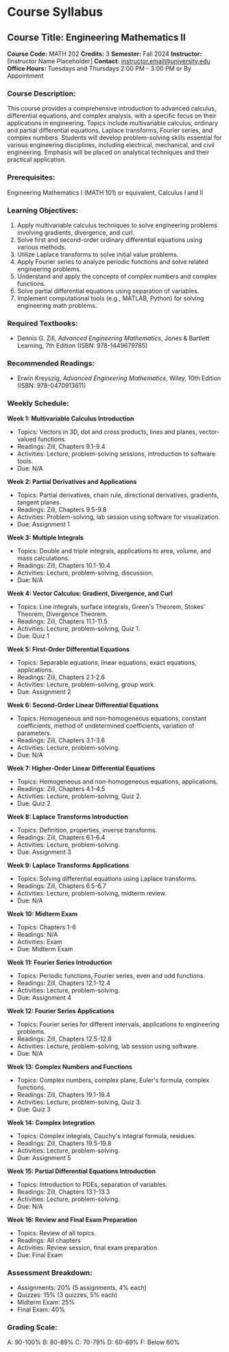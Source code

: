 # Course Syllabus
## Course Title: Engineering Mathematics II
**Course Code:** MATH 202
**Credits:** 3
**Semester:** Fall 2024
**Instructor:** [Instructor Name Placeholder]
**Contact:** instructor.email@university.edu
**Office Hours:** Tuesdays and Thursdays 2:00 PM - 3:00 PM or By Appointment

### Course Description:
This course provides a comprehensive introduction to advanced calculus, differential equations, and complex analysis, with a specific focus on their applications in engineering. Topics include multivariable calculus, ordinary and partial differential equations, Laplace transforms, Fourier series, and complex numbers. Students will develop problem-solving skills essential for various engineering disciplines, including electrical, mechanical, and civil engineering. Emphasis will be placed on analytical techniques and their practical application.

### Prerequisites:
Engineering Mathematics I (MATH 101) or equivalent, Calculus I and II

### Learning Objectives:
1.  Apply multivariable calculus techniques to solve engineering problems involving gradients, divergence, and curl.
2.  Solve first and second-order ordinary differential equations using various methods.
3.  Utilize Laplace transforms to solve initial value problems.
4.  Apply Fourier series to analyze periodic functions and solve related engineering problems.
5.  Understand and apply the concepts of complex numbers and complex functions.
6.  Solve partial differential equations using separation of variables.
7.  Implement computational tools (e.g., MATLAB, Python) for solving engineering math problems.

### Required Textbooks:
- Dennis G. Zill, *Advanced Engineering Mathematics*, Jones & Bartlett Learning, 7th Edition (ISBN: 978-1449679785)

### Recommended Readings:
- Erwin Kreyszig, *Advanced Engineering Mathematics*, Wiley, 10th Edition (ISBN: 978-0470913611)

### Weekly Schedule:
**Week 1: Multivariable Calculus Introduction**
- Topics: Vectors in 3D, dot and cross products, lines and planes, vector-valued functions.
- Readings: Zill, Chapters 9.1-9.4
- Activities: Lecture, problem-solving sessions, introduction to software tools.
- Due: N/A

**Week 2: Partial Derivatives and Applications**
- Topics: Partial derivatives, chain rule, directional derivatives, gradients, tangent planes.
- Readings: Zill, Chapters 9.5-9.8
- Activities: Problem-solving, lab session using software for visualization.
- Due: Assignment 1

**Week 3: Multiple Integrals**
- Topics: Double and triple integrals, applications to area, volume, and mass calculations.
- Readings: Zill, Chapters 10.1-10.4
- Activities: Lecture, problem-solving, discussion.
- Due: N/A

**Week 4: Vector Calculus: Gradient, Divergence, and Curl**
- Topics: Line integrals, surface integrals, Green's Theorem, Stokes' Theorem, Divergence Theorem.
- Readings: Zill, Chapters 11.1-11.5
- Activities: Lecture, problem-solving, Quiz 1.
- Due: Quiz 1

**Week 5: First-Order Differential Equations**
- Topics: Separable equations, linear equations, exact equations, applications.
- Readings: Zill, Chapters 2.1-2.6
- Activities: Lecture, problem-solving, group work.
- Due: Assignment 2

**Week 6: Second-Order Linear Differential Equations**
- Topics: Homogeneous and non-homogeneous equations, constant coefficients, method of undetermined coefficients, variation of parameters.
- Readings: Zill, Chapters 3.1-3.6
- Activities: Lecture, problem-solving.
- Due: N/A

**Week 7: Higher-Order Linear Differential Equations**
- Topics: Homogeneous and non-homogeneous equations, applications.
- Readings: Zill, Chapters 4.1-4.5
- Activities: Lecture, problem-solving, Quiz 2.
- Due: Quiz 2

**Week 8: Laplace Transforms Introduction**
- Topics: Definition, properties, inverse transforms.
- Readings: Zill, Chapters 6.1-6.4
- Activities: Lecture, problem-solving.
- Due: Assignment 3

**Week 9: Laplace Transforms Applications**
- Topics: Solving differential equations using Laplace transforms.
- Readings: Zill, Chapters 6.5-6.7
- Activities: Lecture, problem-solving, midterm review.
- Due: N/A

**Week 10: Midterm Exam**
- Topics: Chapters 1-6
- Readings: N/A
- Activities: Exam
- Due: Midterm Exam

**Week 11: Fourier Series Introduction**
- Topics: Periodic functions, Fourier series, even and odd functions.
- Readings: Zill, Chapters 12.1-12.4
- Activities: Lecture, problem-solving.
- Due: Assignment 4

**Week 12: Fourier Series Applications**
- Topics: Fourier series for different intervals, applications to engineering problems.
- Readings: Zill, Chapters 12.5-12.8
- Activities: Lecture, problem-solving, lab session using software.
- Due: N/A

**Week 13: Complex Numbers and Functions**
- Topics: Complex numbers, complex plane, Euler's formula, complex functions.
- Readings: Zill, Chapters 19.1-19.4
- Activities: Lecture, problem-solving, Quiz 3.
- Due: Quiz 3

**Week 14: Complex Integration**
- Topics: Complex integrals, Cauchy's integral formula, residues.
- Readings: Zill, Chapters 19.5-19.8
- Activities: Lecture, problem-solving.
- Due: Assignment 5

**Week 15: Partial Differential Equations Introduction**
- Topics: Introduction to PDEs, separation of variables.
- Readings: Zill, Chapters 13.1-13.3
- Activities: Lecture, problem-solving.
- Due: N/A

**Week 16: Review and Final Exam Preparation**
- Topics: Review of all topics.
- Readings: All chapters
- Activities: Review session, final exam preparation.
- Due: Final Exam

### Assessment Breakdown:
- Assignments: 20% (5 assignments, 4% each)
- Quizzes: 15% (3 quizzes, 5% each)
- Midterm Exam: 25%
- Final Exam: 40%

### Grading Scale:
A: 90-100%
B: 80-89%
C: 70-79%
D: 60-69%
F: Below 60%